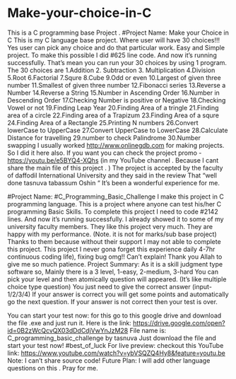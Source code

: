 # Make-your-choice-in-C
This is a C programming base Project   . #Project Name: Make your Choice in C This is my C language base project. Where user will have 30 choices!!! Yes user can pick any choice and do that particular work. Easy and Simple project. To make this possible I did #625 line code. And now it’s running successfully.  That’s mean you can run your 30 choices by using 1 program. The 30 choices are  1.Addition 2. Subtraction 3. Multiplication 4.Division 5.Root 6.Factorial 7.Squre 8.Cube 9.Odd or even 10.Largest of given three number 11.Smallest of given three number 12.Fibonacci series 13.Reverse a Number 14.Reverse a String 15.Number in Ascending Order 16.Number in Descending Order 17.Checking Number is positive or Negative 18.Checking Vowel or not 19.Finding Leap Year 20.Finding Area of a tringle 21.Finding area of a circle  22.Finding area of a Trapizum 23.Finding Area of a squre 24.Finding Area of a Rectangle 25.Printing N numbers 26.Convert lowerCase to UpperCase 27.Convert UpperCase to LowerCase 28.Calculate Distance for travelling  29.number to check Palindrome 30.Number swapping I usually worked http://www.onlinegdb.com for making projects. So I did it here also. If you want you can check the project promo - https://youtu.be/e5BYQ4-XQhs (in my YouTube channel . Because I cant share the main file of this project . ) The project is accepted by the faculty of daffodil International University and they said in the review  That “well done tasnuva tabassum Oshin “ It’s been a wonderful experience for me.  


#Project Name: #C_Programming_Basic_Challenge
I make this project in C programming language. 
This is a project where anyone can test his/her C programming Basic Skills. To complete this project I need to code #2142 lines. And now it’s running successfully. 
I already showed it to some of my university faculty members. They like this project very much. They are happy with my performance. (Note. it is not for marks/sub base project)  
Thanks to them because without their support I may not able to complete this project.
This project I never gona forget this experience daily 4-7hr continuous coding life), fixing bug omg!! Can’t explain! Thank you Allah to give me so much patience. 
Project Summary: 
As it is a skill judgment type software so,
Mainly there is a 3 level, 1-easy, 2-medium, 3-hard 
You can pick your level and then atomically question will appeared. (It’s like multiple choice type question) 
You just need to give the correct answer (input-1/2/3/4)
If your answer is correct you will get some points and automatically go the next question.
If your answer is not correct then your test is over.  

You can start your test now: for this go to this google drive and download the file .exe and just run it. 
Here is the link: https://drive.google.com/open?id=0B2zWcQcvQX03dDdCdjVwYnJzM28 
File name is: C_programming_basic_challenge by tasnuva 
Just download the file and start your test now! 
#best_of_luck
For live preview:  checkout this YouTube link:   https://www.youtube.com/watch?v=ybVSQZQ4Hy8&feature=youtu.be 
Note: I can’t share source code!
Future Plan: I will add other language questions on this . 
Pray for me.

